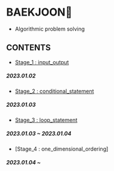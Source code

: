 # BAEKJOON💎
- Algorithmic problem solving
## CONTENTS
- [Stage_1 : input_output](https://github.com/ParkJiHwan22/BAEKJOON/tree/main/input_output)
##### 2023.01.02

- [Stage_2 : conditional_statement](https://github.com/ParkJiHwan22/BAEKJOON/tree/main/conditional_statement)
##### 2023.01.03

- [Stage_3 : loop_statement](https://github.com/ParkJiHwan22/BAEKJOON/tree/main/loop_statement)
##### 2023.01.03 ~ 2023.01.04

- [Stage_4 : one_dimensional_ordering]
##### 2023.01.04 ~